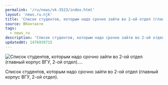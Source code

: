 ```yaml
---
permalink: '/ru/news/vk-3523/index.html'
layout: 'news.ru.njk'
title: 'Список студентов, которым надо срочно зайти во 2-ой отдел (главный корпус ВГУ, 2-ой отдел).…'
source: ВКонтакте
tags:
  - news_ru
description: 'Список студентов, которым надо срочно зайти во 2-ой отдел (главный корпус ВГУ, 2-ой отдел).…'
updatedAt: 1476939715
---
```

![Список студентов, которым надо срочно зайти во 2-ой отдел (главный корпус ВГУ, 2-ой отдел).…](https://sun9-66.userapi.com/impf/c837632/v837632501/5a48/KgHFBhq1V-8.jpg?size=1280x720&quality=96&sign=69ea412cb5647507218df9974c89bba9&c_uniq_tag=6_1XZPWK4_SCJdgq_nelPBXxfn9Qmd-DLDyU-L2hAYQ&type=album)

Список студентов, которым надо срочно зайти во 2-ой отдел (главный корпус ВГУ, 2-ой отдел).
